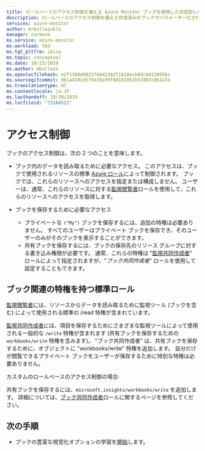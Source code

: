 ```yaml
---
title: ロールベースのアクセス制御を備える Azure Monitor ブックを使用した対話型レポートの作成 | Microsoft Docs
description: ロールベースのアクセス制御を備えた作成済みのブックやパラメーター化されたカスタム ブックを使用して、複雑なレポート作成を簡素化します
services: azure-monitor
author: mrbullwinkle
manager: carmonm
ms.service: azure-monitor
ms.workload: tbd
ms.tgt_pltfrm: ibiza
ms.topic: conceptual
ms.date: 10/23/2019
ms.author: mbullwin
ms.openlocfilehash: e2f1388d9823744d2382f1818ecb8dcb613895bc
ms.sourcegitcommit: 0b1a4101d575e28af0f0d161852b57d82c9b2a7e
ms.translationtype: HT
ms.contentlocale: ja-JP
ms.lasthandoff: 10/30/2019
ms.locfileid: "73164521"
---
```

# <a name="access-control"></a>アクセス制御

ブックのアクセス制御は、次の 2 つのことを意味します。

* ブック内のデータを読み取るために必要なアクセス。 このアクセスは、ブックで使用されるリソースの標準 [Azure ロール](https://docs.microsoft.com/azure/role-based-access-control/overview)によって制御されます。 ブックでは、これらのリソースへのアクセスを指定または構成しません。 ユーザーは、通常、これらのリソースに対する[監視閲覧者](https://docs.microsoft.com/azure/role-based-access-control/built-in-roles#monitoring-reader)ロールを使用して、これらのリソースへのアクセスを取得します。

* ブックを保存するために必要なアクセス

    - プライベートな `("My")` ブックを保存するには、追加の特権は必要ありません。 すべてのユーザーはプライベート ブックを保存でき、そのユーザーのみがそのブックを表示することができます。
    - 共有ブックを保存するには、ブックの保存先のリソース グループに対する書き込み権限が必要です。 通常、これらの特権は "[監視共同作成者](https://docs.microsoft.com/azure/role-based-access-control/built-in-roles#monitoring-contributor)" ロールによって指定されますが、"*ブック共同作成者*" ロールを使用して設定することもできます。
    
## <a name="standard-roles-with-workbook-related-privileges"></a>ブック関連の特権を持つ標準ロール

[監視閲覧者](https://docs.microsoft.com/azure/role-based-access-control/built-in-roles#monitoring-reader)には、リソースからデータを読み取るために監視ツール (ブックを含む) によって使用される標準の /read 特権が含まれています。

[監視共同作成者](https://docs.microsoft.com/azure/role-based-access-control/built-in-roles#monitoring-contributor)には、項目を保存するためにさまざまな監視ツールによって使用される一般的な `/write` 特権が含まれます (共有ブックを保存するための `workbooks/write` 特権を含みます)。
"ブック共同作成者" は、共有ブックを保存するために、オブジェクトに "workbooks/write" 特権を追加します。
自分だけが閲覧できるプライベート ブックをユーザーが保存するために特別な特権は必要ありません。

カスタムのロールベースのアクセス制御の場合:

共有ブックを保存するには、`microsoft.insights/workbooks/write` を追加します。 詳細については、[ブック共同作成者](https://docs.microsoft.com/azure/role-based-access-control/built-in-roles#monitoring-contributor)ロールに関するページを参照してください。

## <a name="next-steps"></a>次の手順

* ブックの豊富な視覚化オプションの学習を[開始](workbooks-visualizations.md)します。
